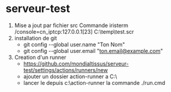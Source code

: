 # serveur-test
1. Mise a jout par fichier src
  Commande iristerm /console=cn_iptcp:127.0.0.1[23] C:\temp\test.scr
2. installation de git
   - git config --global user.name "Ton Nom"
   - git config --global user.email "ton.email@example.com"
4. Creation d'un runner
   - https://github.com/mondialtissus/serveur-test/settings/actions/runners/new
   - ajouter un dossier action-runner a C:\
   - lancer le depuis c:\action-runner la commande ./run.cmd